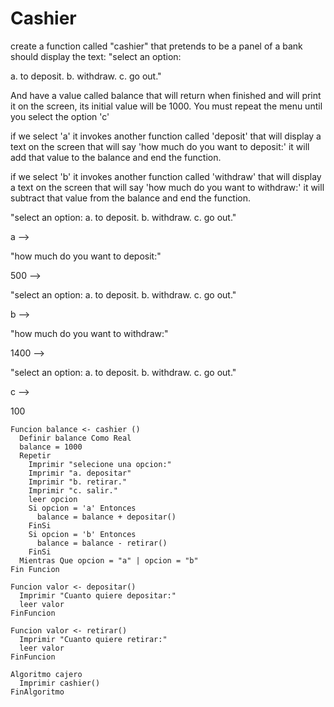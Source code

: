 # Cashier

create a function called "cashier" that pretends to be a panel of a bank should display the text: "select an option:

a. to deposit. 
b. withdraw.
c. go out."

And have a value called balance that will return when finished and will print it on the screen, its initial value will be 1000. You must repeat the menu until you select the option 'c'

if we select 'a' it invokes another function called 'deposit' that will display a text on the screen that will say 'how much do you want to deposit:' it will add that value to the balance and end the function.

if we select 'b' it invokes another function called 'withdraw' that will display a text on the screen that will say 'how much do you want to withdraw:' it will subtract that value from the balance and end the function.

"select an option: a. to deposit. b. withdraw. c. go out."

a -->

"how much do you want to deposit:"

500 -->

"select an option: a. to deposit. b. withdraw. c. go out."

b -->

"how much do you want to withdraw:"

1400 -->

"select an option: a. to deposit. b. withdraw. c. go out."

c -->

100


    Funcion balance <- cashier ()
      Definir balance Como Real
      balance = 1000
      Repetir
        Imprimir "selecione una opcion:"
        Imprimir "a. depositar"
        Imprimir "b. retirar."
        Imprimir "c. salir."
        leer opcion
        Si opcion = 'a' Entonces
          balance = balance + depositar()
        FinSi
        Si opcion = 'b' Entonces
          balance = balance - retirar()
        FinSi
      Mientras Que opcion = "a" | opcion = "b"
    Fin Funcion

    Funcion valor <- depositar()
      Imprimir "Cuanto quiere depositar:"
      leer valor
    FinFuncion

    Funcion valor <- retirar()
      Imprimir "Cuanto quiere retirar:"
      leer valor
    FinFuncion

    Algoritmo cajero
      Imprimir cashier()
    FinAlgoritmo
